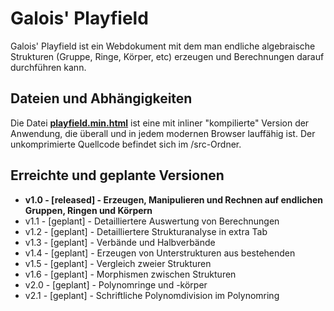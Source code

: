 # Galois' Playfield

Galois' Playfield ist ein Webdokument mit dem man endliche algebraische Strukturen (Gruppe, Ringe, Körper, etc) erzeugen und Berechnungen darauf durchführen kann.

## Dateien und Abhängigkeiten

Die Datei **[playfield.min.html](./playfield.min.html)** ist eine mit inliner "kompilierte" Version der Anwendung, die überall und in jedem modernen Browser lauffähig ist. Der unkomprimierte Quellcode befindet sich im /src-Ordner.

## Erreichte und geplante Versionen

* **v1.0 - [released] - Erzeugen, Manipulieren und Rechnen auf endlichen Gruppen, Ringen und Körpern**
* v1.1 - [geplant]  - Detailliertere Auswertung von Berechnungen
* v1.2 - [geplant]  - Detailliertere Strukturanalyse in extra Tab
* v1.3 - [geplant]  - Verbände und Halbverbände
* v1.4 - [geplant]  - Erzeugen von Unterstrukturen aus bestehenden
* v1.5 - [geplant]  - Vergleich zweier Strukturen
* v1.6 - [geplant]  - Morphismen zwischen Strukturen
* v2.0 - [geplant]  - Polynomringe und -körper
* v2.1 - [geplant]  - Schriftliche Polynomdivision im Polynomring
